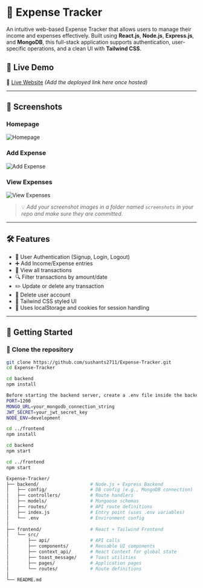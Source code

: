 # 💸 Expense Tracker

An intuitive web-based Expense Tracker that allows users to manage their income and expenses effectively. Built using **React.js**, **Node.js**, **Express.js**, and **MongoDB**, this full-stack application supports authentication, user-specific operations, and a clean UI with **Tailwind CSS**.

## 🔗 Live Demo

🚀 [Live Website](#) *(Add the deployed link here once hosted)*

---

## 📸 Screenshots

### Homepage
![Homepage](./screenshots/homepage.png)

### Add Expense
![Add Expense](./screenshots/add-expense.png)

### View Expenses
![View Expenses](./screenshots/view-expense.png)

> 💡 *Add your screenshot images in a folder named `screenshots` in your repo and make sure they are committed.*

---

## 🛠 Features

- 🔐 User Authentication (Signup, Login, Logout)
- ➕ Add Income/Expense entries
- 🧾 View all transactions
- 🔍 Filter transactions by amount/date
- ✏️ Update or delete any transaction
- 👤 Delete user account
- 🎨 Tailwind CSS styled UI
- 🍪 Uses localStorage and cookies for session handling

---

## 🚀 Getting Started

### 📁 Clone the repository

```bash
git clone https://github.com/sushants2711/Expense-Tracker.git
cd Expense-Tracker

cd backend
npm install

Before starting the backend server, create a .env file inside the backend/ directory to store your environment variables.
PORT=1200
MONGO_URL=your_mongodb_connection_string
JWT_SECRET=your_jwt_secret_key
NODE_ENV=development

cd ../frontend
npm install

cd backend
npm start

cd ../frontend
npm start

Expense-Tracker/
├── backend/                   # Node.js + Express Backend
│   ├── config/                # DB config (e.g., MongoDB connection)
│   ├── controllers/           # Route handlers
│   ├── models/                # Mongoose schemas
│   ├── routes/                # API route definitions
│   ├── index.js               # Entry point (uses .env variables)
│   └── .env                   # Environment config
│
├── frontend/                  # React + Tailwind Frontend
│   └── src/
│       ├── api/               # API calls
│       ├── components/        # Reusable UI components
│       ├── context_api/       # React Context for global state
│       ├── toast_message/     # Toast utilities
│       ├── pages/             # Application pages
│       └── routes/            # Route definitions
│
└── README.md

